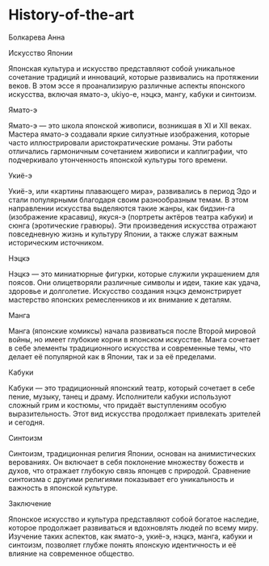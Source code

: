 # History-of-the-art
Болкарева Анна

Искусство Японии

Японская культура и искусство представляют собой уникальное сочетание традиций и инноваций, которые развивались на протяжении веков. В этом эссе я проанализирую различные аспекты японского искусства, включая ямато-э, ukiyo-e, нэцкэ, мангу, кабуки и синтоизм.

Ямато-э

Ямато-э — это школа японской живописи, возникшая в XI и XII веках. Мастера ямато-э создавали яркие силуэтные изображения, которые часто иллюстрировали аристократические романы. Эти работы отличались гармоничным сочетанием живописи и каллиграфии, что подчеркивало утонченность японской культуры того времени.

Укиё-э

Укиё-э, или «картины плавающего мира», развивались в период Эдо и стали популярными благодаря своим разнообразным темам. В этом направлении искусства выделяются такие жанры, как бидзин-га (изображение красавиц), якуся-э (портреты актёров театра кабуки) и сюнга (эротические гравюры). Эти произведения искусства отражают повседневную жизнь и культуру Японии, а также служат важным историческим источником.

Нэцкэ

Нэцкэ — это миниатюрные фигурки, которые служили украшением для поясов. Они олицетворяли различные символы и идеи, такие как удача, здоровье и долголетие. Искусство создания нэцкэ демонстрирует мастерство японских ремесленников и их внимание к деталям.

Манга

Манга (японские комиксы) начала развиваться после Второй мировой войны, но имеет глубокие корни в японском искусстве. Манга сочетает в себе элементы традиционного искусства и современные темы, что делает её популярной как в Японии, так и за её пределами.

Кабуки

Кабуки — это традиционный японский театр, который сочетает в себе пение, музыку, танец и драму. Исполнители кабуки используют сложный грим и костюмы, что придаёт выступлениям особую выразительность. Этот вид искусства продолжает привлекать зрителей и сегодня.

Синтоизм

Синтоизм, традиционная религия Японии, основан на анимистических верованиях. Он включает в себя поклонение множеству божеств и духов, что отражает глубокую связь японцев с природой. Сравнение синтоизма с другими религиями показывает его уникальность и важность в японской культуре.

Заключение

Японское искусство и культура представляют собой богатое наследие, которое продолжает развиваться и вдохновлять людей по всему миру. Изучение таких аспектов, как ямато-э, укиё-э, нэцкэ, манга, кабуки и синтоизм, позволяет глубже понять японскую идентичность и её влияние на современное общество.
